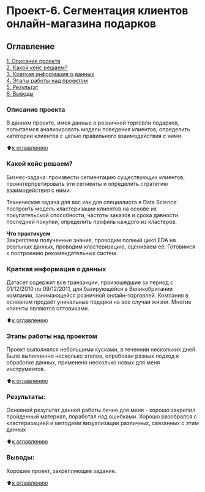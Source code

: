 # Проект-6. Сегментация клиентов онлайн-магазина подарков

## Оглавление  
[1. Описание проекта](README.md#Описание-проекта)  
[2. Какой кейс решаем?](README.md#Какой-кейс-решаем)  
[3. Краткая информация о данных](README.md#Краткая-информация-о-данных)  
[4. Этапы работы над проектом](README.md#Этапы-работы-над-проектом)  
[5. Результат](README.md#Результат)    
[6. Выводы](README.md#Выводы) 

### Описание проекта    
В данном проекте, имея данные о розничной торговли подарков,  попытаемся анализировать модели поведения клиентов, определить категории клиентов с целью правильного взаимодействия с ними.


:arrow_up:[к оглавлению](README.md#Оглавление)


### Какой кейс решаем?    
Бизнес-задача: произвести сегментацию существующих клиентов, проинтерпретировать эти сегменты и определить стратегию взаимодействия с ними.

Техническая задача для вас как для специалиста в Data Science: построить модель кластеризации клиентов на основе их покупательской способности, частоты заказов и срока давности последней покупки, определить профиль каждого из кластеров.

**Что практикуем**     
Закрепляем полученные знания, проводим полный цикл EDA на реальных данных, проводим кластеризацию, оцениваем её. Готовимся к построению рекомендательных систем.

### Краткая информация о данных
Датасет содержит все транзакции, произошедшие за период с 01/12/2010 по 09/12/2011, для базирующейся в Великобритании компании, занимающейся розничной онлайн-торговлей. Компания в основном продаёт уникальные подарки на все случаи жизни. Многие клиенты являются оптовиками.

:arrow_up:[к оглавлению](README.md#Оглавление)

### Этапы работы над проектом  
Проект выполнялся небольшими кусками, в теченнии нескольких дней. 
Было выполненно несколько этапов, опробован разных подход к обработке данных, применено несколько новых для меня инструментов.

:arrow_up:[к оглавлению](README.md#Оглавление)


### Результаты:  
Основной результат данной работы лично для меня - хорошо закрепил пройденный материал, поработал над ошибками. Хорошо разобрался с кластеризацией и методами визуализации различных, связанных с этим данных

:arrow_up:[к оглавлению](README.md#Оглавление)


### Выводы:  
Хорошее проект, закрепляющее задание.

:arrow_up:[к оглавлению](README.md#Оглавление)